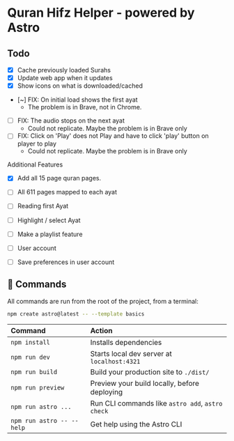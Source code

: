 # Quran Hifz Helper - powered by Astro

## Todo

- [x] Cache previously loaded Surahs
- [x] Update web app when it updates
- [x] Show icons on what is downloaded/cached
- [~] FIX: On initial load shows the first ayat
  - The problem is in Brave, not in Chrome.
- [ ] FIX: The audio stops on the next ayat
  - Could not replicate. Maybe the problem is in Brave only
- [ ] FIX: Click on 'Play' does not Play and have to click 'play' button on player to play
  - Could not replicate. Maybe the problem is in Brave only

Additional Features

- [x] Add all 15 page quran pages.
- [ ] All 611 pages mapped to each ayat
- [ ] Reading first Ayat
- [ ] Highlight / select Ayat

- [ ] Make a playlist feature
- [ ] User account
- [ ] Save preferences in user account

## 🧞 Commands

All commands are run from the root of the project, from a terminal:

```sh
npm create astro@latest -- --template basics
```

| Command                   | Action                                           |
| :------------------------ | :----------------------------------------------- |
| `npm install`             | Installs dependencies                            |
| `npm run dev`             | Starts local dev server at `localhost:4321`      |
| `npm run build`           | Build your production site to `./dist/`          |
| `npm run preview`         | Preview your build locally, before deploying     |
| `npm run astro ...`       | Run CLI commands like `astro add`, `astro check` |
| `npm run astro -- --help` | Get help using the Astro CLI                     |
